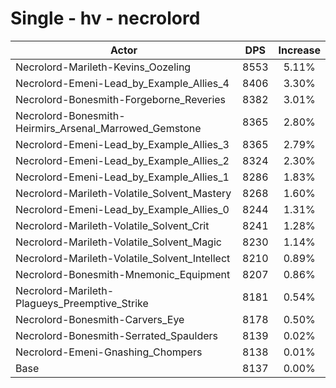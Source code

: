 # Single - hv - necrolord
| Actor | DPS | Increase |
|---|:---:|:---:|
|Necrolord-Marileth-Kevins_Oozeling|8553|5.11%|
|Necrolord-Emeni-Lead_by_Example_Allies_4|8406|3.30%|
|Necrolord-Bonesmith-Forgeborne_Reveries|8382|3.01%|
|Necrolord-Bonesmith-Heirmirs_Arsenal_Marrowed_Gemstone|8365|2.80%|
|Necrolord-Emeni-Lead_by_Example_Allies_3|8365|2.79%|
|Necrolord-Emeni-Lead_by_Example_Allies_2|8324|2.30%|
|Necrolord-Emeni-Lead_by_Example_Allies_1|8286|1.83%|
|Necrolord-Marileth-Volatile_Solvent_Mastery|8268|1.60%|
|Necrolord-Emeni-Lead_by_Example_Allies_0|8244|1.31%|
|Necrolord-Marileth-Volatile_Solvent_Crit|8241|1.28%|
|Necrolord-Marileth-Volatile_Solvent_Magic|8230|1.14%|
|Necrolord-Marileth-Volatile_Solvent_Intellect|8210|0.89%|
|Necrolord-Bonesmith-Mnemonic_Equipment|8207|0.86%|
|Necrolord-Marileth-Plagueys_Preemptive_Strike|8181|0.54%|
|Necrolord-Bonesmith-Carvers_Eye|8178|0.50%|
|Necrolord-Bonesmith-Serrated_Spaulders|8139|0.02%|
|Necrolord-Emeni-Gnashing_Chompers|8138|0.01%|
|Base|8137|0.00%|

